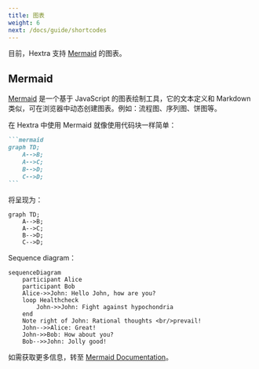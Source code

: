 ```yaml
---
title: 图表
weight: 6
next: /docs/guide/shortcodes
---
```


目前，Hextra 支持 [Mermaid](#mermaid) 的图表。

<!--more-->

## Mermaid

[Mermaid](https://github.com/mermaid-js/mermaid#readme) 是一个基于 JavaScript 的图表绘制工具，它的文本定义和 Markdown 类似，可在浏览器中动态创建图表。例如：流程图、序列图、饼图等。

在 Hextra 中使用 Mermaid 就像使用代码块一样简单：

````markdown
```mermaid
graph TD;
    A-->B;
    A-->C;
    B-->D;
    C-->D;
```
````

将呈现为：

```mermaid
graph TD;
    A-->B;
    A-->C;
    B-->D;
    C-->D;
```

Sequence diagram：

```mermaid
sequenceDiagram
    participant Alice
    participant Bob
    Alice->>John: Hello John, how are you?
    loop Healthcheck
        John->>John: Fight against hypochondria
    end
    Note right of John: Rational thoughts <br/>prevail!
    John-->>Alice: Great!
    John->>Bob: How about you?
    Bob-->>John: Jolly good!
```

如需获取更多信息，转至 [Mermaid Documentation](https://mermaid-js.github.io/mermaid/#/)。
